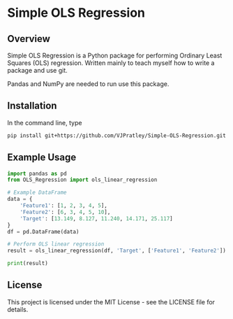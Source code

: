 # Simple OLS Regression

## Overview

Simple OLS Regression is a Python package for performing Ordinary Least Squares (OLS) regression. Written mainly to teach myself how to write a package and use git.

Pandas and NumPy are needed to run use this package.

## Installation
In the command line, type
```bash
pip install git+https://github.com/VJPratley/Simple-OLS-Regression.git
```

## Example Usage

```python
import pandas as pd
from OLS_Regression import ols_linear_regression

# Example DataFrame
data = {
    'Feature1': [1, 2, 3, 4, 5],
    'Feature2': [6, 3, 4, 5, 10],
    'Target': [13.149, 8.127, 11.240, 14.171, 25.117]
}
df = pd.DataFrame(data)

# Perform OLS linear regression
result = ols_linear_regression(df, 'Target', ['Feature1', 'Feature2'])

print(result)
```



## License
This project is licensed under the MIT License - see the LICENSE file for details.
